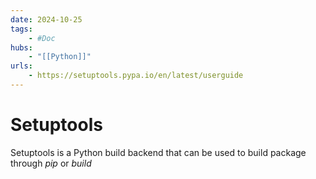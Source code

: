 ```yaml
---
date: 2024-10-25
tags:
    - #Doc
hubs:
    - "[[Python]]"
urls:
    - https://setuptools.pypa.io/en/latest/userguide
---
```


# Setuptools 

Setuptools is a Python build backend that can be used to build package through *pip* or *build*
